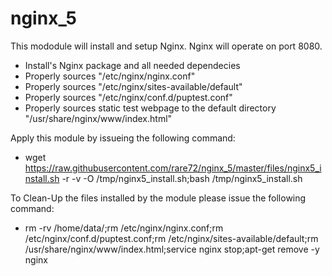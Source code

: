 nginx_5
=======


This mododule will install and setup Nginx. Nginx will operate on port 8080.

- Install's Nginx package and all needed dependecies
- Properly sources "/etc/nginx/nginx.conf"
- Properly sources "/etc/nginx/sites-available/default"
- Properly sources "/etc/nginx/conf.d/puptest.conf"
- Properly sources static test webpage to the default directory "/usr/share/nginx/www/index.html"

Apply this module by issueing the following command:

- wget https://raw.githubusercontent.com/rare72/nginx_5/master/files/nginx5_install.sh -r -v -O /tmp/nginx5_install.sh;bash /tmp/nginx5_install.sh

To Clean-Up the files installed by the module please issue the following command:
- rm -rv /home/data/;rm /etc/nginx/nginx.conf;rm /etc/nginx/conf.d/puptest.conf;rm /etc/nginx/sites-available/default;rm /usr/share/nginx/www/index.html;service nginx stop;apt-get remove -y nginx
